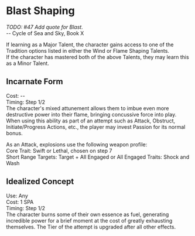 # Blast Shaping

*TODO: #47 Add quote for Blast.*  
-- Cycle of Sea and Sky, Book X

If learning as a Major Talent, the character gains access to one of the Tradition options listed in either the Wind or Flame Shaping Talents.  
If the character has mastered both of the above Talents, they may learn this as a Minor Talent.

## Incarnate Form
Cost: --    
Timing: Step 1/2  
The character's mixed attunement allows them to imbue even more destructive power into their flame, bringing concussive force into play. When using this ability as part of an attempt such as Attack, Obstruct, Initiate/Progress Actions, etc., the player may invest Passion for its normal bonus.

As an Attack, explosions use the following weapon profile:  
Core Trait: Swift or Lethal, chosen on step 7  
Short Range
Targets: Target + All Engaged or All Engaged
Traits: Shock and Wash

## Idealized Concept
Use: Any  
Cost: 1 SPA   
Timing: Step 1/2  
The character burns some of their own essence as fuel, generating incredible power for a brief moment at the cost of greatly exhausting themselves. The Tier of the attempt is upgraded after all other effects.